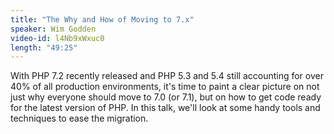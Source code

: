 ```yaml
---
title: "The Why and How of Moving to 7.x"
speaker: Wim Godden
video-id: l4Nb9xWxuc0
length: "49:25"
---
```

With PHP 7.2 recently released and PHP 5.3 and 5.4 still accounting for over 40% of all production environments, it's time to paint a clear picture on not just why everyone should move to 7.0 (or 7.1), but on how to get code ready for the latest version of PHP. In this talk, we'll look at some handy tools and techniques to ease the migration.